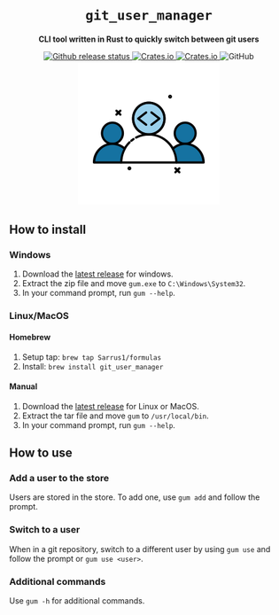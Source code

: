 <div align="center">
  <h1><code>git_user_manager</code></h1>
  <p>
    <strong>CLI tool written in Rust to quickly switch between git users
    </strong>
  </p>
  <p style="margin-bottom: 0.5ex;">
    <a href="https://github.com/Sarrus1/git_user_manager/actions/workflows/release.yml">
      <img
        alt="Github release status"
        src="https://github.com/Sarrus1/git_user_manager/actions/workflows/release.yml/badge.svg"
      />
    </a>
    <a href="https://github.com/Sarrus1/git_user_manager/releases/latest">
      <img alt="Crates.io" src="https://img.shields.io/crates/d/git_user_manager">
    </a>
    <a href="https://github.com/Sarrus1/git_user_manager/releases/latest">
      <img alt="Crates.io" src="https://img.shields.io/crates/v/git_user_manager">
    </a>
    <img alt="GitHub" src="https://img.shields.io/github/license/Sarrus1/git_user_manager">
  </p>
  <img src="https://raw.githubusercontent.com/Sarrus1/git_user_manager/main/img/logo.png" alt="Logo">
</div>

## How to install

### Windows

1. Download the [latest release](https://github.com/Sarrus1/git_user_manager/releases/latest) for windows.
2. Extract the zip file and move `gum.exe` to `C:\Windows\System32`.
3. In your command prompt, run `gum --help`.

### Linux/MacOS

#### Homebrew

1. Setup tap: `brew tap Sarrus1/formulas`
2. Install: `brew install git_user_manager`

#### Manual

1. Download the [latest release](https://github.com/Sarrus1/git_user_manager/releases/latest) for Linux or MacOS.
2. Extract the tar file and move `gum` to `/usr/local/bin`.
3. In your command prompt, run `gum --help`.

## How to use

### Add a user to the store

Users are stored in the store. To add one, use `gum add` and follow the prompt.

### Switch to a user

When in a git repository, switch to a different user by using `gum use` and follow the prompt or `gum use <user>`.

### Additional commands

Use `gum -h` for additional commands.
